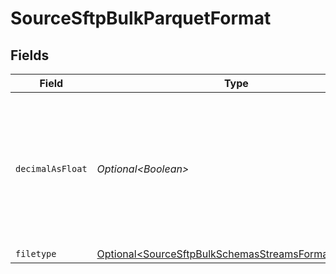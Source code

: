 # SourceSftpBulkParquetFormat


## Fields

| Field                                                                                                                                     | Type                                                                                                                                      | Required                                                                                                                                  | Description                                                                                                                               |
| ----------------------------------------------------------------------------------------------------------------------------------------- | ----------------------------------------------------------------------------------------------------------------------------------------- | ----------------------------------------------------------------------------------------------------------------------------------------- | ----------------------------------------------------------------------------------------------------------------------------------------- |
| `decimalAsFloat`                                                                                                                          | *Optional\<Boolean>*                                                                                                                      | :heavy_minus_sign:                                                                                                                        | Whether to convert decimal fields to floats. There is a loss of precision when converting decimals to floats, so this is not recommended. |
| `filetype`                                                                                                                                | [Optional\<SourceSftpBulkSchemasStreamsFormatFiletype>](../../models/shared/SourceSftpBulkSchemasStreamsFormatFiletype.md)                | :heavy_minus_sign:                                                                                                                        | N/A                                                                                                                                       |